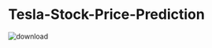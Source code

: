 # Tesla-Stock-Price-Prediction
![download](https://github.com/sajidshaik11017/Tesla-Stock-Price-Prediction/assets/111382092/6a98884a-4855-40db-9970-23452a3c6a1b)
